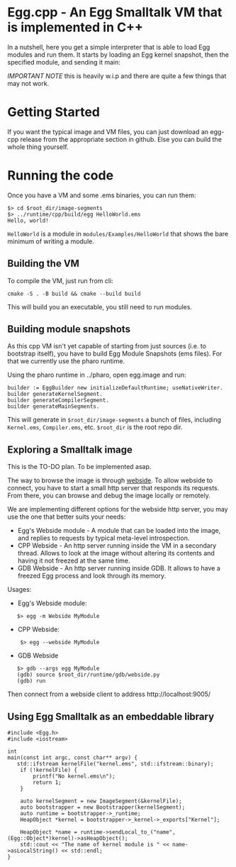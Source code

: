 # Egg.cpp - An Egg Smalltalk VM that is implemented in C++

In a nutshell, here you get a simple interpreter that is able to load Egg modules and run them.
It starts by loading an Egg kernel snapshot, then the specified module, and sending it main:

*IMPORTANT NOTE* this is heavily w.i.p and there are quite a few things that may not work.

# Getting Started

If you want the typical image and VM files, you can just download an egg-cpp release from the appropriate
section in github. Else you can build the whole thing yourself.

# Running the code

Once you have a VM and some .ems binaries, you can run them:

```
$> cd $root_dir/image-segments
$> ../runtime/cpp/build/egg HelloWorld.ems
Hello, world!
```

`HelloWorld` is a module in `modules/Examples/HelloWorld` that shows the bare minimum of writing a module.

## Building the VM

To compile the VM, just run from cli:

```
cmake -S . -B build && cmake --build build
```

This will build you an executable, you still need to run modules. 

## Building module snapshots

As this cpp VM isn't yet capable of starting from just sources (i.e. to bootstrap itself), you
have to build Egg Module Snapshots (ems files). For that we currently use the pharo runtime.

Using the pharo runtime in ../pharo, open egg.image and run:

```
builder := EggBuilder new initializeDefaultRuntime; useNativeWriter.
builder generateKernelSegment.
builder generateCompilerSegment.
builder generateMainSegments.
```

This will generate in `$root_dir/image-segments` a bunch of files, including `Kernel.ems`, `Compiler.ems`, etc.
`$root_dir` is the root repo dir.


## Exploring a Smalltalk image

This is the TO-DO plan. To be implemented asap.

The way to browse the image is through [webside](https://github.com/guillermoamaral/Webside).
To allow webside to connect, you have to start a small http server that responds its requests.
From there, you can browse and debug the image locally or remotely.

We are implementing different options for the webside http server, you may use the one that better
suits your needs:

- Egg's Webside module - A module that can be loaded into the image, and replies to requests by
                typical meta-level introspection.
- CPP Webside - An http server running inside the VM in a secondary thread. Allows to look at the
                image without altering its contents and having it not freezed at the same time.
- GDB Webside - An http server running inside GDB. It allows to have a freezed Egg process and look
                through its memory.

Usages:

- Egg's Webside module:
```
   $> egg -m Webside MyModule
```

- CPP Webside:
```
    $> egg --webside MyModule
```

- GDB Webside
```
   $> gdb --args egg MyModule
   (gdb) source $root_dir/runtime/gdb/webside.py
   (gdb) run
```

Then connect from a webside client to address http://localhost:9005/

## Using Egg Smalltalk as an embeddable library

```
#include <Egg.h>
#include <iostream>

int
main(const int argc, const char** argv) {
   std::ifstream kernelFile("kernel.ems", std::ifstream::binary);
    if (!kernelFile) {
        printf("No kernel.ems\n");
        return 1;
    }

    auto kernelSegment = new ImageSegment(&kernelFile);
    auto bootstrapper = new Bootstrapper(kernelSegment);
    auto runtime = bootstrapper->_runtime;
    HeapObject *kernel = bootstrapper->_kernel->_exports["Kernel"];

    HeapObject *name = runtime->sendLocal_to_("name", (Egg::Object*)kernel)->asHeapObject();
    std::cout << "The name of kernel module is " << name->asLocalString() << std::endl;
}
```



